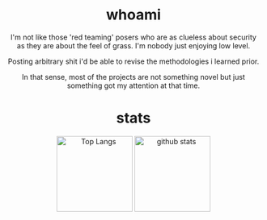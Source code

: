 <div align="center">
  <h1>whoami</h1>
  
  I'm not like those 'red teaming' posers who are as clueless about security as they are about the feel of grass. I'm nobody just enjoying low level.
  
  Posting arbitrary shit i'd be able to revise the methodologies i learned prior.
  
  In that sense, most of the projects are not something novel but just something got my attention at that time.
  
</div>

<div align="center">
  <h1>stats</h1>
  <img alt="Top Langs" height="150px" src="https://github-readme-stats-one-self.vercel.app/api?username=pseuxide&show_icons=true&theme=dracula&count_private=true&border_color=574666" />
  <img alt="github stats" height="150px" src="https://github-readme-stats-one-self.vercel.app/api/top-langs/?username=pseuxide&layout=compact&theme=dracula&border_color=574666" />
</div>
